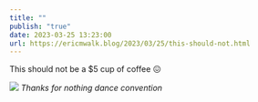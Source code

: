 ```yaml
---
title: ""
publish: "true"
date: 2023-03-25 13:23:00
url: https://ericmwalk.blog/2023/03/25/this-should-not.html
---
```


This should not be a $5 cup of coffee 😖

![](https://ericmwalk.blog/uploads/2023/839b73b5af.jpg)
_Thanks for nothing dance convention_